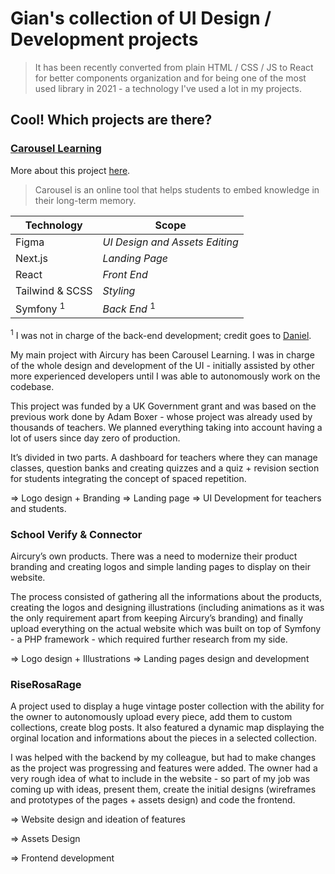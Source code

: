 # Gian's collection of UI Design / Development projects

> It has been recently converted from plain HTML / CSS / JS to React for better components organization and for being one of the most used library in 2021 - a technology I've used a lot in my projects.

## Cool! Which projects are there?

### **[Carousel Learning](https://www.carousel-learning.com/)**  
More about this project [here](https://github.com/gianluigitrontini/carousel-learning/blob/main/README.md).  

> Carousel is an online tool that helps students to embed knowledge in their long-term memory.

| Technology           | Scope                          |
| -------------------- | ------------------------------ |
| Figma                | _UI Design and Assets Editing_ |
| Next.js              | _Landing Page_                 |
| React                | _Front End_                    |
| Tailwind & SCSS      | _Styling_                      |
| Symfony <sup>1</sup> | _Back End_ <sup>1</sup>        |

<sup>1</sup> I was not in charge of the back-end development; credit goes to [Daniel](https://github.com/xDaizu).  

My main project with Aircury has been Carousel Learning. I was in charge of the whole design and development of the UI - initially assisted by other more experienced developers until I was able to autonomously work on the codebase.

This project was funded by a UK Government grant and was based on the previous work done by Adam Boxer - whose project was already used by thousands of teachers. We planned everything taking into account having a lot of users since day zero of production.

It’s divided in two parts. A dashboard for teachers where they can manage classes, question banks and creating quizzes and a quiz + revision section for students integrating the concept of spaced repetition.

=> Logo design + Branding
=> Landing page
=> UI Development for teachers and students.

### School Verify & Connector

Aircury’s own products.
There was a need to modernize their product branding and creating logos and simple landing pages to display on their website.

The process consisted of gathering all the informations about the products, creating the logos and designing illustrations (including animations as it was the only requirement apart from keeping Aircury’s branding) and finally upload everything on the actual website which was built on top of Symfony - a PHP framework - which required further research from my side.

=> Logo design + Illustrations
=> Landing pages design and development

### RiseRosaRage

A project used to display a huge vintage poster collection with the ability for the owner to autonomously upload every piece, add them to custom collections, create blog posts. It also featured a dynamic map displaying the orginal location and informations about the pieces in a selected collection.

I was helped with the backend by my colleague, but had to make changes as the project was progressing and features were added. The owner had a very rough idea of what to include in the website - so part of my job was coming up with ideas, present them, create the initial designs (wireframes and prototypes of the pages + assets design) and code the frontend.

=> Website design and ideation of features

=> Assets Design

=> Frontend development
